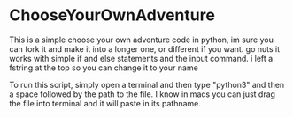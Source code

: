 # ChooseYourOwnAdventure
This is a simple choose your own adventure code in python, im sure you can fork it and make it into a longer one, or different if you want. go nuts
it works with simple if and else statements and the input command.  i left a fstring at the top so you can change it to your name




To run this script, simply open a terminal and then type "python3" and then a space followed by the path to the file. I know in macs you can just drag the file into terminal and it will paste in its pathname.
